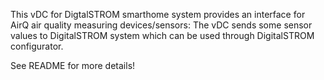 This vDC for DigtalSTROM smarthome system provides an interface for AirQ air quality measuring devices/sensors:
The vDC sends some sensor values to DigitalSTROM system which can be used through DigitalSTROM configurator. 
   
See README for more details!
